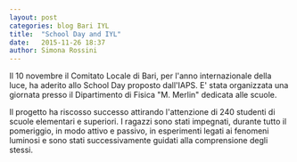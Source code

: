 ```yaml
---
layout: post
categories: blog Bari IYL
title:  "School Day and IYL"
date:   2015-11-26 18:37
author: Simona Rossini
---
```


Il 10 novembre il Comitato Locale di Bari, per l'anno internazionale della luce, ha aderito allo School Day proposto dall'IAPS. E' stata organizzata una giornata presso il Dipartimento di Fisica "M. Merlin" dedicata alle scuole.  

Il progetto ha riscosso successo attirando l'attenzione di 240 studenti di scuole elementari e superiori. I ragazzi sono stati impegnati, durante tutto il pomeriggio, in modo attivo e passivo, in esperimenti legati ai fenomeni luminosi e sono stati successivamente guidati alla comprensione degli stessi.       

